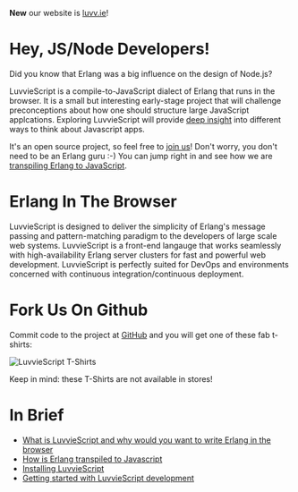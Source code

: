 **New** our website is <a href="http://luvv.ie">luvv.ie</a>!

<div class="jumbotron">
  <h1>Hey, JS/Node Developers!</h1>
  <p>Did you know that Erlang was a big influence on the design of Node.js?
  </p>
  <p>LuvvieScript is a compile-to-JavaScript dialect of Erlang that runs in the browser. It is a small but interesting early-stage project that will challenge preconceptions about how one should structure large JavaScript applcations. Exploring LuvvieScript will provide <a href="http://luvv.ie/mission.html">deep insight</a> into different ways to think about Javascript apps.
  </p>
  <p>It's an open source project, so feel free to
  <a href="http://luvv.ie/getting-started.html">join us</a>!
  Don't worry, you don't need to be an Erlang guru :-) You can jump right in and see how we are
  <a href="http://luvv.ie/toolchain.html">transpiling Erlang to JavaScript</a>.
  </p>
</div>

<div class="jumbotron">
  <h1>Erlang In The Browser</h1>
  <p>LuvvieScript is designed to deliver the simplicity of Erlang's message passing and pattern-matching paradigm to the developers of large scale web systems. LuvvieScript is a front-end langauge that works seamlessly with high-availability Erlang server clusters for fast and powerful web development. LuvvieScript is perfectly suited for DevOps and environments concerned with continuous integration/continuous deployment.
  </p>
</div>

<div class="jumbotron">
  <h1>Fork Us On Github</h1>
  <p>Commit code to the project at <a href="http://github.com/hypernumbers/LuvvieScript">GitHub</a> and you will get one of these fab t-shirts:
  </p>
  <img src="http://luvv.ie/assets/img/gordonguthrie.jpg" alt="LuvvieScript T-Shirts">
  <p>Keep in mind: these T-Shirts are not available in stores!
  </p>
</div>

<h1>In Brief</h1>
<ul>
<li><a href="http://luvv.ie/mission.html">What is LuvvieScript and why would you want to write Erlang in the browser</a></li>
<li><a href="http://luvv.ie/toolchain.html">How is Erlang transpiled to Javascript</a></li>
<li><a href="http://luvv.ie/install.html">Installing LuvvieScript</a></li>
<li><a href="http://luvv.ie/getting-started.html">Getting started with LuvvieScript development</a></li>
</ul>